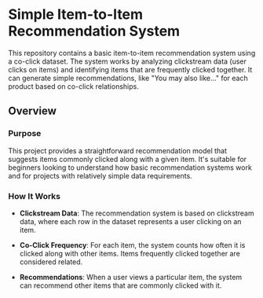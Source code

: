 # Simple Item-to-Item Recommendation System

This repository contains a basic item-to-item recommendation system using a co-click dataset. The system works by analyzing clickstream data (user clicks on items) and identifying items that are frequently clicked together. It can generate simple recommendations, like "You may also like..." for each product based on co-click relationships.

## Overview

### Purpose
This project provides a straightforward recommendation model that suggests items commonly clicked along with a given item. It's suitable for beginners looking to understand how basic recommendation systems work and for projects with relatively simple data requirements.

### How It Works

- **Clickstream Data**: The recommendation system is based on clickstream data, where each row in the dataset represents a user clicking on an item.
  
- **Co-Click Frequency**: For each item, the system counts how often it is clicked along with other items. Items frequently clicked together are considered related.

- **Recommendations**: When a user views a particular item, the system can recommend other items that are commonly clicked with it.
